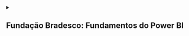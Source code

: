 <details>

  <summary>
    <h2>Fundação Bradesco: Fundamentos do Power BI</h2>
  </summary>

  <details>
    <summary>
      <h3>Introdução à Análise de Dados</h3>
    </summary>
    
```mermaid

mindmap
  **Estrutura**
      (Dados e Informações)
      (Visão Geral da Análise de Dados)
      (Principais Categorias da Análise de Dados)
      (Diferentes Funções Exercidas no Trabalho com Dados)
      (Tarefas de um Analista de Dados)
      (Usar o Power BI)
      (Blocos de Construção do Power BI)
      (Tour e uso do Serviço do Power BI)
```

<br>

  ### Data and Information

  <p>Em um mundo cada vez mais competitivo e digitalizado, a organização dos dados e informações é uma ação imprescíndivel no mundo das pessoas e das corporações. Com esses dados, é possível entender tendências de comportamento do passado, do presente e do futuro, de modo que torna possível a interpretação do mundo ao redor abarrotado de incertezas e complexidades: é o fim da vida pacata, do mundo simples e previsível, do mundo estático e seguro!. Portanto, saber absover esse conteúdo e importá-lo para o mundo dos bits e superar limitações biológicas e motoras.</p>

  <p>Como nada não é tão simples quanto parece, é necessário também ir além. Não basta apenas angariar dados e informações, pois, conhecimento sem ação é apenas lentidão dos dados em vão, não resolve dificuldade, pois o pensar somente é uma nulidade. Por fim, é necessário compreender e agir por sobre o mundo: não basta passivo ser, é necessário muito se mover.</p>


  #### Questions

  ##### 1. Como as empresas podem garantir que os dados coletados sejam precisos e relevantes para suas estratégias de negócios?
  ##### 2. Quais são os principais desafios enfrentados pelos analistas de dados ao tentar transformar dados em narrativas significativas?
  ##### 3. De que maneira a cultura organizacional pode impactar a utilização dos dados nas decisões empresariais?
  ##### 4. Como a tecnologia pode facilitar a identificação de padrões e tendências nos dados coletados?
  ##### 5. O que pode ser feito para melhorar a colaboração entre analistas de dados e outros departamentos dentro da empresa?
  ##### 6. Como as mudanças nas regulamentações sobre privacidade de dados podem afetar as estratégias de coleta e análise de dados nas empresas?
  ##### 7. Quais métricas são mais importantes para avaliar o sucesso das campanhas de marketing baseadas em dados?
  ##### 8. De que forma as empresas podem utilizar os dados para criar uma experiência mais personalizada para seus clientes?

  #### Answers

  ##### 1. Através de uma narrativa precisa de dados, ou seja, que os dados sejam organizados e exibidos de maneira interpretável
  ##### 2. Os principais desafios são: é compreender e utilizar os dados obtidos de modo que eles possam ajudar a tomar decisões eficientes e precisas
  ##### 3. Se não houver uma cultura organizacional que esteja disposta e preparada para utilizar dados analíticos como base para decisões e abdicar dos instintos e experiências prévias, haverá conflitos constantes entres os dados gerados e as pessoas que discordam dos dados.
  ##### 4. Ela facilita através da digitalização dos processos e organizações dos dados com a capacidade de processamento infinitamente maior do que qualquer pessoa.
  ##### 5. Através de um plano de ação que una os dois lados, de modo que eles possam desde o começo estar em uníssono para resolver os problemas utilizando as memsmas ferramentas de análise e as mesmas fontes de dados.
  ##### 6. Elas afetam no sentido de que uma análise de dados de um perfil pode se tornar menos personalizado e único, tornando ações e produtos mais genéricos e imprecisos.
  ##### 7. Proporção entre a campanha feita e pessoas que se engajaram financeiramente, aumento da consciência da marca e de seu "valor ideal agregado" junto ao público, uma boa reputação perante ao público-alvo e o dimensionamento do boca-a-boca, ou seja, o quão grande foi o burburinho gerado pela campanha.
  ##### 8. Recomendação de compras e de combos de serviços ou produtos que estão interligados e que se adequam ao uso do cliente, otimização de preços de forma a aumentar ou diminiur a margem conforme o cliente valoriza ou não tal produto/serviço.

<br>

### Data Analysis

<p>Para que as decições baseadas em dados tenha o efeito desejado é necessário também uma cultural organizacional que esteja disposta a absorver esse novo moodo de agir e pensar. Não basta apenas forçar o comportamente em dezenas e centenas de pessoas, é preciso de convencê-las de fato da necessidade para a organização e a facilidade que esse novo modo de fazer as coisas irá trazer. Porém, haverá com certeza dores de crescimento para que essas ideias possas se solidificar.</p>

#### Questions

  ##### 1. Como as empresas podem garantir que suas narrativas de dados sejam facilmente acessíveis e compreensíveis para todos os colaboradores?
  ##### 2. De que forma a integração das narrativas de dados nas interações regulares pode impactar a cultura da empresa?
  ##### 3. Quais estratégias podem ser utilizadas para identificar o público-alvo ideal para cada narrativa de dados?

#### Answers

  ##### 1. É preciso de convencê-las de fato da necessidade para a organização e a facilidade que esse novo modo de fazer as coisas irá trazer. Porém, haverá com certeza dores de crescimento para que essas ideias possas se solidificar na mente das pessoas: sempre busque previamente esclarecer as vantagens e os percalços que acontecerão.


  </details>

</details>
